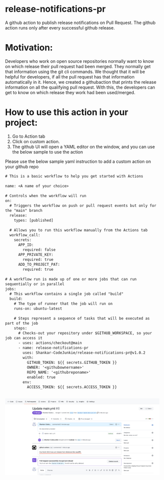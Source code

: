 # release-notifications-pr
A github action to publish release notifications on Pull Request. The github action runs only after every successful github release.

# Motivation:
Developers who work on open source repositories normally want to know on which release their pull request had been merged.
They normally get that information using the git cli commands.  We thought that it will be helpful for developers, if all the pull
request has that information automatically in it. Hence, we created a githubaction that prints the release information on all 
the qualifying pull request. With this, the developers can get to know on which release they work had been used/merged.

# How to use this action in your project:

1. Go to Action tab
2. Click on custom action.
3. The github UI will open a YAML editor on the window, and you can use the below sample to use the action

Please use the below sample yaml instruction to add a custom action on your github repo


```
# This is a basic workflow to help you get started with Actions

name: <A name of your choice>
    
# Controls when the workflow will run
on:
  # Triggers the workflow on push or pull request events but only for the "main" branch
  release:
    types: [published]

  # Allows you to run this workflow manually from the Actions tab
  workflow_call:
    secrets:
      APP_ID:
        required: false
      APP_PRIVATE_KEY:
        required: true
      ADD_TO_PROJECT_PAT:
        required: true
  
# A workflow run is made up of one or more jobs that can run sequentially or in parallel
jobs:
  # This workflow contains a single job called "build"
  build:
    # The type of runner that the job will run on
    runs-on: ubuntu-latest

    # Steps represent a sequence of tasks that will be executed as part of the job
    steps:
      # Checks-out your repository under $GITHUB_WORKSPACE, so your job can access it
      - uses: actions/checkout@main
      - name: release-notifications-pr
        uses: Shankar-CodeJunkie/release-notifications-pr@v1.0.2
        with: 
          GITHUB_TOKEN: ${{ secrets.GITHUB_TOKEN }}
          OWNER: '<githubownername>'
          REPO_NAME: '<githubreponame>'
          enabled: true
        env:
          ACCESS_TOKEN: ${{ secrets.ACCESS_TOKEN }}  
     

```

![bot-msg](images/pullrequest-img.jpg?raw=true "Pull request with release details commented on it")
